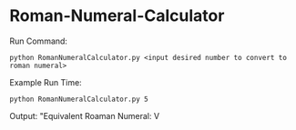 # Roman-Numeral-Calculator

Run Command:

	python RomanNumeralCalculator.py <input desired number to convert to roman numeral>

Example Run Time:
	
	python RomanNumeralCalculator.py 5 

Output:
	"Equivalent Roaman Numeral: V
